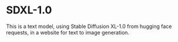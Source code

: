 # SDXL-1.0
This is a text model, using Stable Diffusion XL-1.0 from hugging face requests, in a website for text to image generation.
